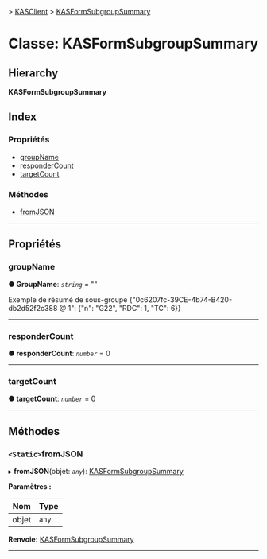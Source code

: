 [](../README.md) > [KASClient](../modules/kasclient.md) > [KASFormSubgroupSummary](../classes/kasclient.kasformsubgroupsummary.md)

# <a name="class-kasformsubgroupsummary"></a>Classe: KASFormSubgroupSummary

## <a name="hierarchy"></a>Hierarchy

**KASFormSubgroupSummary**

## <a name="index"></a>Index

### <a name="properties"></a>Propriétés

* [groupName](kasclient.kasformsubgroupsummary.md#groupname)
* [responderCount](kasclient.kasformsubgroupsummary.md#respondercount)
* [targetCount](kasclient.kasformsubgroupsummary.md#targetcount)
### <a name="methods"></a>Méthodes

* [fromJSON](kasclient.kasformsubgroupsummary.md#fromjson)

---

## <a name="properties"></a>Propriétés

<a id="groupname"></a>

###  <a name="groupname"></a>groupName

**● GroupName**: *`string`* = ""

Exemple de résumé de sous-groupe {"0c6207fc-39CE-4b74-B420-db2d52f2c388 @ 1": {"n": "G22", "RDC": 1, "TC": 6}}

___
<a id="respondercount"></a>

###  <a name="respondercount"></a>responderCount

**● responderCount**: *`number`* = 0

___
<a id="targetcount"></a>

###  <a name="targetcount"></a>targetCount

**● targetCount**: *`number`* = 0

___

## <a name="methods"></a>Méthodes

<a id="fromjson"></a>

### <a name="static-fromjson"></a>`<Static>`fromJSON

▸ **fromJSON**(objet: *`any`*): [KASFormSubgroupSummary](kasclient.kasformsubgroupsummary.md)

**Paramètres :**

| Nom | Type |
| ------ | ------ |
| objet | `any` |

**Renvoie:** [KASFormSubgroupSummary](kasclient.kasformsubgroupsummary.md)

___

